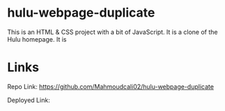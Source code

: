 # hulu-webpage-duplicate
This is an HTML & CSS project with a bit of JavaScript. It is a clone of the Hulu homepage. It is

# Links
Repo Link: https://github.com/Mahmoudcali02/hulu-webpage-duplicate

Deployed Link: 
